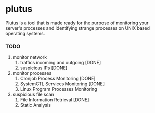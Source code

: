 # plutus
Plutus is a tool that is made ready for the purpose of monitoring your server's processes and identifying strange processes on UNIX based operating systems.     

### TODO
1. monitor network
    1. traffics incoming and outgoing [DONE]
    2. suspicious IPs [DONE]
2. monitor processes
   1. Cronjob Process Monitoring [DONE]
   2. SystemCTL Services Monitoring [DONE]
   3. Linux Program Processes Monitoring 
3. suspicious file scan
   1. File Information Retrieval [DONE]
   2. Static Analysis

